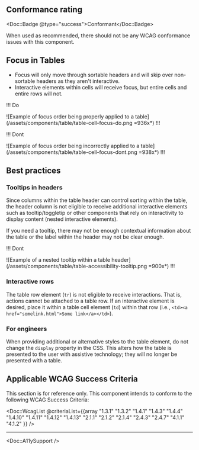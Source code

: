 ## Conformance rating

<!-- Update conformance rating badge with correct status -->
<Doc::Badge @type="success">Conformant</Doc::Badge>

When used as recommended, there should not be any WCAG conformance issues with this component.

## Focus in Tables

- Focus will only move through sortable headers and will skip over non-sortable headers as they aren't interactive. 
- Interactive elements within cells will receive focus, but entire cells and entire rows will not. 

!!! Do

![Example of focus order being properly applied to a table](/assets/components/table/table-cell-focus-do.png =936x*)
!!!

!!! Dont

![Example of focus order being incorrectly applied to a table](/assets/components/table/table-cell-focus-dont.png =938x*)
!!!

## Best practices

### Tooltips in headers

Since columns within the table header can control sorting within the table, the header column is not eligible to receive additional interactive elements such as tooltip/toggletip or other components that rely on interactivity to display content (nested interactive elements).

If you need a tooltip, there may not be enough contextual information about the table or the label within the header may not be clear enough.

!!! Dont

![Example of a nested tooltip within a table header](/assets/components/table/table-accessibility-tooltip.png =900x*)
!!!

### Interactive rows

The table row element (`tr`) is not eligible to receive interactions. That is, actions cannot be attached to a table row. If an interactive element is desired, place it within a table cell element (`td`) within that row (i.e., `<td><a href="somelink.html">Some link</a></td>`).

### For engineers

When providing additional or alternative styles to the table element, do not change the `display` property in the CSS. This alters how the table is presented to the user with assistive technology; they will no longer be presented with a table.

## Applicable WCAG Success Criteria

This section is for reference only. This component intends to conform to the following WCAG Success Criteria:

<Doc::WcagList @criteriaList={{array "1.3.1" "1.3.2" "1.4.1" "1.4.3" "1.4.4" "1.4.10" "1.4.11" "1.4.12" "1.4.13" "2.1.1" "2.1.2" "2.1.4" "2.4.3" "2.4.7" "4.1.1" "4.1.2" }} />

---

<Doc::A11ySupport />
